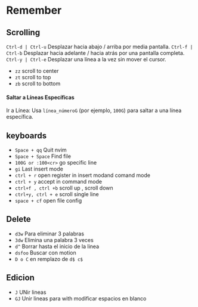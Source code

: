 # Remember

## Scrolling

`Ctrl-d | Ctrl-u` Desplazar hacia abajo / arriba por media pantalla.
`Ctrl-f | Ctrl-b` Desplazar hacia adelante / hacia atrás por una pantalla completa.
`Ctrl-y | Ctrl-e` Desplazar una línea a la vez sin mover el cursor.

- `zz` scroll to center
- `zt` scroll to top
- `zb` scroll to bottom

#### Saltar a Líneas Específicas

Ir a Línea: Usa `línea_númeroG` (por ejemplo, `100G`) para saltar a una línea específica.

## keyboards

- `Space + qq` Quit nvim
- `Space + Space` Find file
- `100G or :100<cr>` go specific line
- `gi` Last insert mode
- `ctrl + r` open register in insert modand comand mode
- `ctrl + y` accept in command mode
- `ctrl+f , ctrl +b` scroll up , scroll down
- `ctrl+y, ctrl + e` scroll single line
- `space + cf` open file config

## Delete

- `d3w` Para eliminar 3 palabras
- `3dw` Elimina una palabra 3 veces
- `d^` Borrar hasta el inicio de la linea
- `dsfoo` Buscar con motion
- `D o C` en remplazo de `d$ c$`

## Edicion

- `J` UNir lineas
- `GJ` Unir lineas para with modificar espacios en blanco

